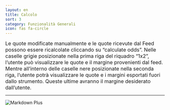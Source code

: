```yaml
---
layout: en
title: Calcolo
sort: 3
category: Funzionalità Generali
icon: fas fa-circle
---
```

<p class="message">
    
</p>
<font size="3"> Le quote modificate manualmente e le quote ricevute dal Feed possono essere ricalcolate cliccando su “calculate odds”. Nelle caselle grigie posizionate nella prima riga del riquadro “1x2”, l’utente può visualizzare le quote e il margine provenienti dal feed. Mentre all’interno delle caselle nere posizionate nella seconda riga, l’utente potrà visualizzare le quote e i margini esportati fuori dallo strumento. Queste ultime avranno il margine desiderato dall’utente.</font> 

---

![Markdown Plus]({{site.baseurl}}/public/images/gestione-quote/quote-calcolate-aggiornate.png)
